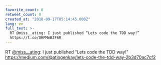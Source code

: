 ```yaml
---
favorite_count: 0
retweet_count: 0
created_at: "2018-09-17T05:14:45.000Z"
lang: en
full_text: >-
  RT @miss__ating: I just published “Lets code the TDD way!”
  https://t.co/OHPMmBJF6R
---
```


RT [@miss\_\_ating](https://twitter.com/miss__ating): I just published “Lets
code the TDD way!”
<https://medium.com/@atingenkay/lets-code-the-tdd-way-2b3d70ac7cf2>
